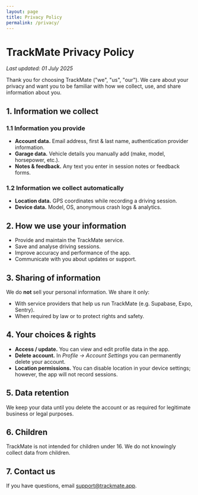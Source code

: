 ```yaml
---
layout: page
title: Privacy Policy
permalink: /privacy/
---
```


# TrackMate Privacy Policy

_Last updated: 01 July 2025_

Thank you for choosing TrackMate ("we", "us", "our"). We care about your privacy and want you to be familiar with how we collect, use, and share information about you.

## 1. Information we collect

### 1.1 Information you provide

- **Account data.** Email address, first & last name, authentication provider information.
- **Garage data.** Vehicle details you manually add (make, model, horsepower, etc.).
- **Notes & feedback.** Any text you enter in session notes or feedback forms.

### 1.2 Information we collect automatically

- **Location data.** GPS coordinates while recording a driving session.
- **Device data.** Model, OS, anonymous crash logs & analytics.

## 2. How we use your information

- Provide and maintain the TrackMate service.
- Save and analyse driving sessions.
- Improve accuracy and performance of the app.
- Communicate with you about updates or support.

## 3. Sharing of information

We do **not** sell your personal information. We share it only:

- With service providers that help us run TrackMate (e.g. Supabase, Expo, Sentry).
- When required by law or to protect rights and safety.

## 4. Your choices & rights

- **Access / update.** You can view and edit profile data in the app.
- **Delete account.** In _Profile → Account Settings_ you can permanently delete your account.
- **Location permissions.** You can disable location in your device settings; however, the app will not record sessions.

## 5. Data retention

We keep your data until you delete the account or as required for legitimate business or legal purposes.

## 6. Children

TrackMate is not intended for children under 16. We do not knowingly collect data from children.

## 7. Contact us

If you have questions, email support@trackmate.app.
